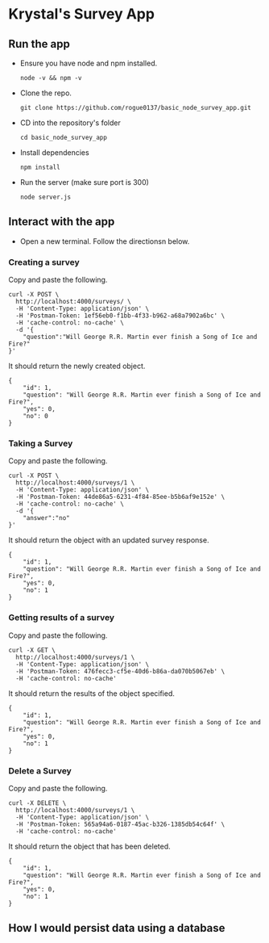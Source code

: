 # Krystal's Survey App


## Run the app

- Ensure you have node and npm installed. 

	`node -v && npm -v`

- Clone the repo.

	`git clone https://github.com/rogue0137/basic_node_survey_app.git`

- CD into the repository's folder

	`cd basic_node_survey_app`
- Install dependencies

	`npm install`
- Run the server (make sure port is 300)

	`node server.js`

## Interact with the app

- Open a new terminal. Follow the directionsn below.

### Creating a survey

Copy and paste the following.

```
curl -X POST \
  http://localhost:4000/surveys/ \
  -H 'Content-Type: application/json' \
  -H 'Postman-Token: 1ef56eb0-f1bb-4f33-b962-a68a7902a6bc' \
  -H 'cache-control: no-cache' \
  -d '{
	"question":"Will George R.R. Martin ever finish a Song of Ice and Fire?"
}'
```

It should return the newly created object.

```
{
    "id": 1,
    "question": "Will George R.R. Martin ever finish a Song of Ice and Fire?",
    "yes": 0,
    "no": 0
}
```


### Taking a Survey 

Copy and paste the following.

```
curl -X POST \
  http://localhost:4000/surveys/1 \
  -H 'Content-Type: application/json' \
  -H 'Postman-Token: 44de86a5-6231-4f84-85ee-b5b6af9e152e' \
  -H 'cache-control: no-cache' \
  -d '{
	"answer":"no"
}'
```
It should return the object with an updated survey response.
```
{
    "id": 1,
    "question": "Will George R.R. Martin ever finish a Song of Ice and Fire?",
    "yes": 0,
    "no": 1
}
```
### Getting results of a survey

Copy and paste the following.

```
curl -X GET \
  http://localhost:4000/surveys/1 \
  -H 'Content-Type: application/json' \
  -H 'Postman-Token: 476fecc3-cf5e-40d6-b86a-da070b5067eb' \
  -H 'cache-control: no-cache'
  ```

It should return the results of the object specified.

```
{
    "id": 1,
    "question": "Will George R.R. Martin ever finish a Song of Ice and Fire?",
    "yes": 0,
    "no": 1
}
```

### Delete a Survey

Copy and paste the following.

```
curl -X DELETE \
  http://localhost:4000/surveys/1 \
  -H 'Content-Type: application/json' \
  -H 'Postman-Token: 565a94a6-0187-45ac-b326-1385db54c64f' \
  -H 'cache-control: no-cache'
  ```

It should return the object that has been deleted.
```
{
    "id": 1,
    "question": "Will George R.R. Martin ever finish a Song of Ice and Fire?",
    "yes": 0,
    "no": 1
}
```

## How I would persist data using a database


[](https://github.com/rogue0137/basic_node_survey_app.git/images/kill_a_stark.jpg)

